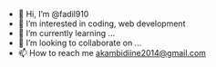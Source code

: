 - 👋 Hi, I’m @fadil910
- 👀 I’m interested in coding, web development
- 🌱 I’m currently learning ...
- 💞️ I’m looking to collaborate on ...
- 📫 How to reach me akambidiine2014@gmail.com

<!---
fadil910/fadil910 is a ✨ special ✨ repository because its `README.md` (this file) appears on your GitHub profile.
You can click the Preview link to take a look at your changes.
--->
